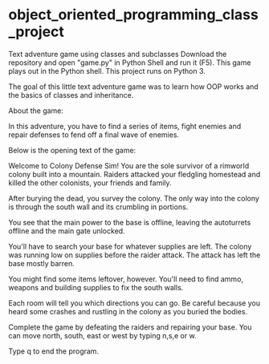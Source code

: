 # object_oriented_programming_class_project
Text adventure game using classes and subclasses
Download the repository and open "game.py" in Python Shell and run it (F5).
This game plays out in the Python shell. This project runs on Python 3. 

The goal of this little text adventure game was to learn how OOP works and the basics of classes and inheritance. 

About the game:

In this adventure, you have to find a series of items, fight enemies and repair defenses to fend off a final wave of enemies. 

Below is the opening text of the game:

Welcome to Colony Defense Sim!
You are the sole survivor of a rimworld colony built into a mountain. Raiders attacked your fledgling homestead and killed the other colonists, your friends and family.

After burying the dead, you survey the colony. The only way into the colony is through the south wall and its crumbling in portions. 

You see that the main power to the base is offline, leaving the autoturrets offline and the main gate unlocked. 

You'll have to search your base for whatever supplies are left. The colony was running low on supplies before the raider attack. The attack has left the base mostly barren. 

You might find some items leftover, however. You'll need to find ammo, weapons and building supplies to fix the south walls.  

Each room will tell you which directions you can go. Be careful because you heard some crashes and rustling in the colony as you buried the bodies. 

Complete the game by defeating the raiders and repairing your base. You can move north, south, east or west by typing n,s,e or w. 

Type q to end the program.

